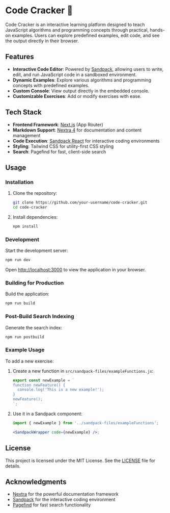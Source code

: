 # Code Cracker 🥠

Code Cracker is an interactive learning platform designed to teach JavaScript algorithms and programming concepts through practical, hands-on examples. Users can explore predefined examples, edit code, and see the output directly in their browser.

## Features

- **Interactive Code Editor**: Powered by [Sandpack](https://sandpack.codesandbox.io/), allowing users to write, edit, and run JavaScript code in a sandboxed environment.
- **Dynamic Examples**: Explore various algorithms and programming concepts with predefined examples.
- **Custom Console**: View output directly in the embedded console.
- **Customizable Exercises**: Add or modify exercises with ease.

## Tech Stack

- **Frontend Framework**: [Next.js](https://nextjs.org/) (App Router)
- **Markdown Support**: [Nextra 4](https://nextra.site/) for documentation and content management
- **Code Execution**: [Sandpack React](https://sandpack.codesandbox.io/) for interactive coding environments
- **Styling**: Tailwind CSS for utility-first CSS styling
- **Search**: Pagefind for fast, client-side search

## Usage

### Installation

1. Clone the repository:

   ```bash
   git clone https://github.com/your-username/code-cracker.git
   cd code-cracker
   ```

2. Install dependencies:

   ```bash
   npm install
   ```

### Development

Start the development server:

```bash
npm run dev
```

Open [http://localhost:3000](http://localhost:3000) to view the application in your browser.

### Building for Production

Build the application:

```bash
npm run build
```

### Post-Build Search Indexing

Generate the search index:

```bash
npm run postbuild
```

### Example Usage

To add a new exercise:

1. Create a new function in `src/sandpack-files/exampleFunctions.js`:

   ```javascript
   export const newExample = `
   function newFeature() {
     console.log('This is a new example!');
   }
   newFeature();
   `;
   ```

2. Use it in a Sandpack component:

   ```jsx
   import { newExample } from '../sandpack-files/exampleFunctions';

   <SandpackWrapper code={newExample} />;
   ```

## License

This project is licensed under the MIT License. See the [LICENSE](./LICENSE) file for details.

## Acknowledgments

- [Nextra](https://nextra.site/) for the powerful documentation framework
- [Sandpack](https://sandpack.codesandbox.io/) for the interactive coding environment
- [Pagefind](https://pagefind.app/) for fast search functionality
